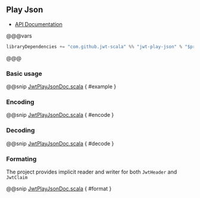 ## Play Json

- [API Documentation](https://jwt-scala.github.io/jwt-scala/api/pdi/jwt/JwtJson$.html)

@@@vars

```scala
libraryDependencies += "com.github.jwt-scala" %% "jwt-play-json" % "$project.version$"
```

@@@

### Basic usage

@@snip [JwtPlayJsonDoc.scala](/docs/src/main/scala/JwtPlayJsonDoc.scala) { #example }

### Encoding

@@snip [JwtPlayJsonDoc.scala](/docs/src/main/scala/JwtPlayJsonDoc.scala) { #encode }

### Decoding

@@snip [JwtPlayJsonDoc.scala](/docs/src/main/scala/JwtPlayJsonDoc.scala) { #decode }

### Formating

The project provides implicit reader and writer for both `JwtHeader` and `JwtClaim`

@@snip [JwtPlayJsonDoc.scala](/docs/src/main/scala/JwtPlayJsonDoc.scala) { #format }
